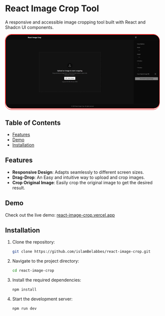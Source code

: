# React Image Crop Tool

A responsive and accessible image cropping tool built with React and Shadcn UI components.

 <div style="border:1px solid red;border-radius:20px;">
      <img src="public/demo.png" alt="demo" style="border:1px solid red;border-radius:20px;">
    </div>

## Table of Contents

- [Features](#features)
- [Demo](#demo)
- [Installation](#installation)

## Features

- **Responsive Design**: Adapts seamlessly to different screen sizes.
- **Drag-Drop**: An Easy and intuitive way to upload and crop images.
- **Crop Original Image**: Easily crop the original image to get the desired result.

## Demo

Check out the live demo: [react-image-crop.vercel.app](https://react-image-crop.vercel.app)

## Installation

1. Clone the repository:

   ```bash
   git clone https://github.com/islamBelabbes/react-image-crop.git
   ```

2. Navigate to the project directory:
   ```bash
   cd react-image-crop
   ```
3. Install the required dependencies:
   ```bash
   npm install
   ```
4. Start the development server:
   ```bash
   npm run dev
   ```
